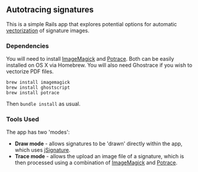 ## Autotracing signatures

This is a simple Rails app that explores potential options for automatic
[vectorization](http://en.wikipedia.org/wiki/Image_tracing) of signature images.

### Dependencies

You will need to install [ImageMagick](http://www.imagemagick.org/)   and
[Potrace](http://potrace.sourceforge.net/). Both can be easily installed on OS X
via Homebrew. You will also need Ghostrace if you wish to vectorize PDF files.

```
brew install imagemagick
brew install ghostscript
brew install potrace
```

Then `bundle install` as usual.

### Tools Used

The app has two 'modes':

  - **Draw mode** - allows signatures to be 'drawn' directly within the app, which uses
  [jSignature](https://github.com/willowsystems/jSignature).
  - **Trace mode** - allows the upload an image file of a signature, which is then
  processed using a combination of [ImageMagick](http://www.imagemagick.org/)
  and [Potrace](http://potrace.sourceforge.net/).
